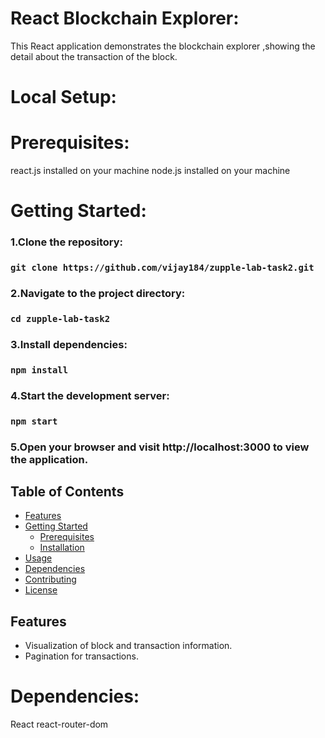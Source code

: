 # React Blockchain Explorer:

This React application demonstrates the blockchain explorer ,showing the detail about the transaction of the block.

# Local Setup:

# Prerequisites:

react.js installed on your machine
node.js installed on your machine

# Getting Started:

### 1.Clone the repository:

### `git clone https://github.com/vijay184/zupple-lab-task2.git`

### 2.Navigate to the project directory:

### `cd zupple-lab-task2`

### 3.Install dependencies:

### `npm install`

### 4.Start the development server:

### `npm start`

### 5.Open your browser and visit http://localhost:3000 to view the application.

## Table of Contents

- [Features](#features)
- [Getting Started](#getting-started)
  - [Prerequisites](#prerequisites)
  - [Installation](#installation)
- [Usage](#usage)
- [Dependencies](#dependencies)
- [Contributing](#contributing)
- [License](#license)

## Features

- Visualization of block and transaction information.
- Pagination for transactions.

# Dependencies:

React
react-router-dom

